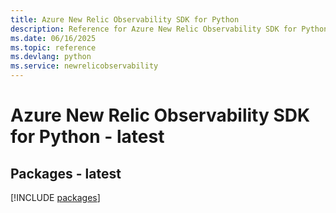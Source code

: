 ```yaml
---
title: Azure New Relic Observability SDK for Python
description: Reference for Azure New Relic Observability SDK for Python
ms.date: 06/16/2025
ms.topic: reference
ms.devlang: python
ms.service: newrelicobservability
---
```

# Azure New Relic Observability SDK for Python - latest
## Packages - latest
[!INCLUDE [packages](new-relic-observability-index.md)]